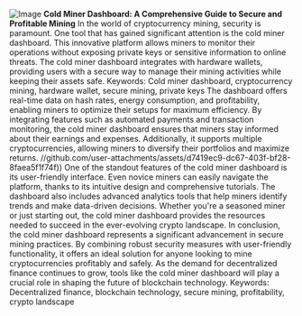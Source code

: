 
![Image](https://github.com/user-attachments/assets/4a25d116-2220-4385-b08e-f287af8fcbc4)
**Cold Miner Dashboard: A Comprehensive Guide to Secure and Profitable Mining**
In the world of cryptocurrency mining, security is paramount. One tool that has gained significant attention is the cold miner dashboard. This innovative platform allows miners to monitor their operations without exposing private keys or sensitive information to online threats. The cold miner dashboard integrates with hardware wallets, providing users with a secure way to manage their mining activities while keeping their assets safe.
Keywords: Cold miner dashboard, cryptocurrency mining, hardware wallet, secure mining, private keys
The dashboard offers real-time data on hash rates, energy consumption, and profitability, enabling miners to optimize their setups for maximum efficiency. By integrating features such as automated payments and transaction monitoring, the cold miner dashboard ensures that miners stay informed about their earnings and expenses. Additionally, it supports multiple cryptocurrencies, allowing miners to diversify their portfolios and maximize returns.
 //github.com/user-attachments/assets/d7419ec9-dc67-403f-bf28-8faea5f1f74f))
One of the standout features of the cold miner dashboard is its user-friendly interface. Even novice miners can easily navigate the platform, thanks to its intuitive design and comprehensive tutorials. The dashboard also includes advanced analytics tools that help miners identify trends and make data-driven decisions. Whether you're a seasoned miner or just starting out, the cold miner dashboard provides the resources needed to succeed in the ever-evolving crypto landscape.
In conclusion, the cold miner dashboard represents a significant advancement in secure mining practices. By combining robust security measures with user-friendly functionality, it offers an ideal solution for anyone looking to mine cryptocurrencies profitably and safely. As the demand for decentralized finance continues to grow, tools like the cold miner dashboard will play a crucial role in shaping the future of blockchain technology.
Keywords: Decentralized finance, blockchain technology, secure mining, profitability, crypto landscape
